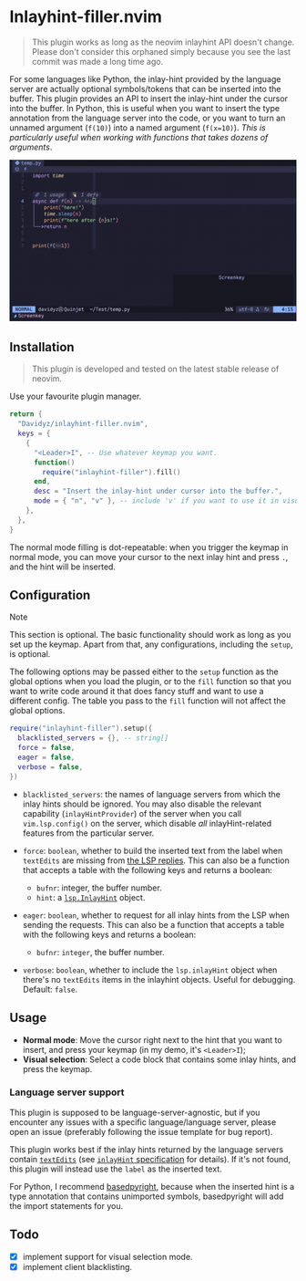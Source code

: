 # Inlayhint-filler.nvim 
> This plugin works as long as the neovim inlayhint API doesn't change.
> Please don't consider this orphaned simply because you see the last commit was made 
> a long time ago.

For some languages like Python, the inlay-hint provided by the language server
are actually optional symbols/tokens that can be inserted into the buffer. 
This plugin provides an API to insert the inlay-hint under the cursor into the
buffer.
In Python, this is useful when you want to insert the type annotation from the
language server into the code, or you want to turn an unnamed argument (`f(10)`)
into a named argument (`f(x=10)`). _This is particularly useful when working with
functions that takes dozens of arguments_.

![](./images/demo.gif)

## Installation 

> This plugin is developed and tested on the latest stable release of neovim.

Use your favourite plugin manager.
```lua
return {
  "Davidyz/inlayhint-filler.nvim",
  keys = {
    {
      "<Leader>I", -- Use whatever keymap you want.
      function()
        require("inlayhint-filler").fill()
      end,
      desc = "Insert the inlay-hint under cursor into the buffer.",
      mode = { "n", "v" }, -- include 'v' if you want to use it in visual selection mode
    },
  },
}
```

The normal mode filling is dot-repeatable: when you trigger the
keymap in normal mode, you can move your cursor to the next inlay hint and
press `.`, and the hint will be inserted.

## Configuration
> [!NOTE]
> This section is optional. The basic functionality should work as long as you 
> set up the keymap. Apart from that, any configurations, including the `setup`, is 
> optional.

The following options may be passed either to the `setup` function as the global
options when you load the plugin, or to the `fill` function so that you want to 
write code around it that does fancy stuff and want to use a different config. 
The table you pass to the `fill` function will not affect the global options.

```lua 
require("inlayhint-filler").setup({
  blacklisted_servers = {}, -- string[]
  force = false,
  eager = false,
  verbose = false,
})
```

- `blacklisted_servers`: the names of language servers from which the inlay hints should
  be ignored. You may also disable the relevant capability (`inlayHintProvider`)
  of the server when you call `vim.lsp.config()` on the server, which disable
  _all_ inlayHint-related features from the particular server.
- `force`: `boolean`, whether to build the inserted text from the label when `textEdits` 
  are missing from [the LSP replies](https://microsoft.github.io/language-server-protocol/specifications/lsp/3.17/specification/#textDocument_inlayHint).
  This can also be a function that accepts a table with the following keys and returns 
  a boolean: 
    
    - `bufnr`: integer, the buffer number.
    - `hint`: a [`lsp.InlayHint`](https://microsoft.github.io/language-server-protocol/specifications/lsp/3.17/specification/#inlayHint) object.
- `eager`: `boolean`, whether to request for all inlay hints from the LSP when sending the requests.
  This can also be a function that accepts a table with the following keys and returns a 
  boolean:
    
    - `bufnr`: `integer`, the buffer number.
- `verbose`: `boolean`, whether to include the `lsp.inlayHint` object when there's no 
  `textEdits` items in the inlayhint objects. Useful for debugging. Default: `false`.

## Usage 

- **Normal mode**: Move the cursor right next to the hint that you want to insert,
  and press your keymap (in my demo, it's `<Leader>I`);
- **Visual selection**: Select a code block that contains some inlay hints, and 
  press the keymap.

### Language server support
This plugin is supposed to be language-server-agnostic, but if you encounter any
issues with a specific language/language server, please open an issue (preferably
following the issue template for bug report). 

This plugin works best if the inlay hints returned by the language servers
contain [`textEdits`](https://microsoft.github.io/language-server-protocol/specifications/lsp/3.17/specification/#textEdit)
(see [`inlayHint` specification](https://microsoft.github.io/language-server-protocol/specifications/lsp/3.17/specification/#textDocument_inlayHint) 
for details). If it's not found, this plugin will instead use the `label` as the
inserted text.

For Python, I recommend [basedpyright](https://github.com/detachhead/basedpyright), 
because when the inserted hint is a type annotation that contains unimported
symbols, basedpyright will add the import statements for you.

## Todo 
- [x] implement support for visual selection mode.
- [x] implement client blacklisting.
